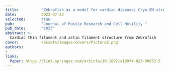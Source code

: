 ```yaml
---
title:          "Zebrafish as a model for cardiac disease; Cryo-EM structure of native cardiac thin filaments from Danio Rerio"
date:           2023-07-22 
selected:       true
pub:            "Journal of Muscle Research and Cell Motility "
pub_date:       "2023"
abstract: >-
  Cardiac thin filament and actin filament structure from Zebrafish 
cover:          /assets/images/covers/Picture2.png
authors:
- 
links:
  Paper: https://link.springer.com/article/10.1007/s10974-023-09653-5
---
```

